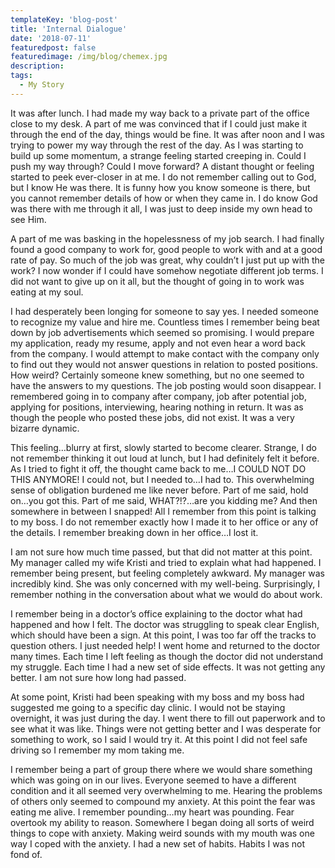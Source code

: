 ```yaml
---
templateKey: 'blog-post'
title: 'Internal Dialogue'
date: '2018-07-11'
featuredpost: false
featuredimage: /img/blog/chemex.jpg
description:
tags:
  - My Story
---
```


It was after lunch. I had made my way back to a private part of the office close to my desk. A part of me was convinced that if I could just make it through the end of the day, things would be fine. It was after noon and I was trying to power my way through the rest of the day. As I was starting to build up some momentum, a strange feeling started creeping in. Could I push my way through? Could I move forward? A distant thought or feeling started to peek ever-closer in at me. I do not remember calling out to God, but I know He was there. It is funny how you know someone is there, but you cannot remember details of how or when they came in. I do know God was there with me through it all, I was just to deep inside my own head to see Him.

A part of me was basking in the hopelessness of my job search. I had finally found a good company to work for, good people to work with and at a good rate of pay. So much of the job was great, why couldn’t I just put up with the work? I now wonder if I could have somehow negotiate different job terms. I did not want to give up on it all, but the thought of going in to work was eating at my soul.

I had desperately been longing for someone to say yes. I needed someone to recognize my value and hire me. Countless times I remember being beat down by job advertisements which seemed so promising. I would prepare my application, ready my resume, apply and not even hear a word back from the company. I would attempt to make contact with the company only to find out they would not answer questions in relation to posted positions. How weird? Certainly someone knew something, but no one seemed to have the answers to my questions. The job posting would soon disappear. I remembered going in to company after company, job after potential job, applying for positions, interviewing, hearing nothing in return. It was as though the people who posted these jobs, did not exist. It was a very bizarre dynamic.

This feeling…blurry at first, slowly started to become clearer. Strange, I do not remember thinking it out loud at lunch, but I had definitely felt it before. As I tried to fight it off, the thought came back to me…I COULD NOT DO THIS ANYMORE! I could not, but I needed to…I had to. This overwhelming sense of obligation burdened me like never before. Part of me said, hold on…you got this. Part of me said, WHAT?!?…are you kidding me? And then somewhere in between I snapped! All I remember from this point is talking to my boss. I do not remember exactly how I made it to her office or any of the details. I remember breaking down in her office…I lost it.

I am not sure how much time passed, but that did not matter at this point. My manager called my wife Kristi and tried to explain what had happened. I remember being present, but feeling completely awkward. My manager was incredibly kind. She was only concerned with my well-being. Surprisingly, I remember nothing in the conversation about what we would do about work.

I remember being in a doctor’s office explaining to the doctor what had happened and how I felt. The doctor was struggling to speak clear English, which should have been a sign. At this point, I was too far off the tracks to question others. I just needed help! I went home and returned to the doctor many times. Each time I left feeling as though the doctor did not understand my struggle. Each time I had a new set of side effects. It was not getting any better. I am not sure how long had passed.

At some point, Kristi had been speaking with my boss and my boss had suggested me going to a specific day clinic. I would not be staying overnight, it was just during the day. I went there to fill out paperwork and to see what it was like. Things were not getting better and I was desperate for something to work, so I said I would try it. At this point I did not feel safe driving so I remember my mom taking me.

I remember being a part of group there where we would share something which was going on in our lives. Everyone seemed to have a different condition and it all seemed very overwhelming to me. Hearing the problems of others only seemed to compound my anxiety. At this point the fear was eating me alive. I remember pounding…my heart was pounding. Fear overtook my ability to reason. Somewhere I began doing all sorts of weird things to cope with anxiety. Making weird sounds with my mouth was one way I coped with the anxiety. I had a new set of habits. Habits I was not fond of.

